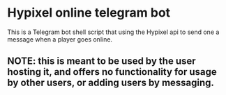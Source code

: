 # Hypixel online telegram bot

This is a Telegram bot shell script that using the Hypixel api to send one a message when a player goes online.

## NOTE: this is meant to be used by the user hosting it, and offers no functionality for usage by other users, or adding users by messaging.

